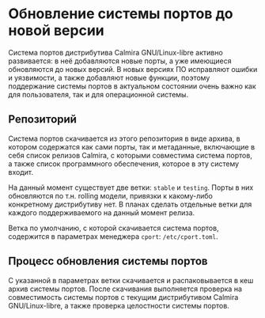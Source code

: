 # Обновление системы портов до новой версии

Система портов дистрибутива Calmira GNU/Linux-libre активно развивается: в неё
добавляются новые порты, а уже имеющиеся обновляются до новых версий. В новых
версиях ПО исправляют ошибки и уязвимости, а также добавляют новые функции,
поэтому поддержание системы портов в актуальном состоянии очень важно как для
пользователя, так и для операционной системы.

## Репозиторий

Система портов скачивается из этого репозитория в виде архива, в котором
содержатся как сами порты, так и метаданные, включающие в себя список релизов
Calmira, с которыми совместима система портов, а также список программного
обеспечения, которое в эту систему входит.

На данный момент существует две ветки: `stable` и `testing`. Порты в них
обновляются по т.н. rolling модели, привязки к какому-либо конкретному
дистрибутиву нет. В планах сделать отдельные ветки для каждого поддерживаемого
на данный момент релиза.

Ветка по умолчанию, с которой скачивается система портов, содержится в
параметрах менеджера `cport`: `/etc/cport.toml`.

## Процесс обновления системы портов

С указанной в параметрах ветки скачивается и распаковывается в кеш архив системы
портов. После скачивания выполняется проверка на совместимость системы портов с
текущим дистрибутивом Calmira GNU/Linux-libre, а также проверка целостности
системы портов.
